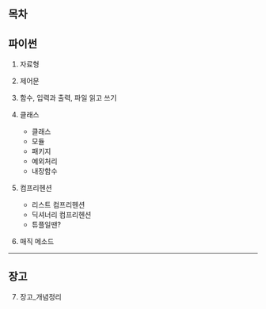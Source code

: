 목차
-----
## 파이썬

 1. 자료형
    

 2. 제어문
    

 3. 함수, 입력과 출력, 파일 읽고 쓰기
    

 4. 클래스  
    - 클래스  
    - 모듈  
    - 패키지  
    - 예외처리  
    - 내장함수
    


5. 컴프리헨션
   - 리스트 컴프리헨션
   - 딕셔너리 컴프리헨션
   - 튜플일땐?
    


6. 매직 메소드

---------
## 장고

7. 장고_개념정리